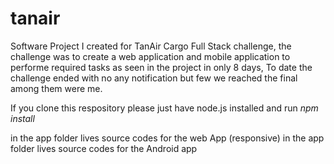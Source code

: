 # tanair
Software Project I created for TanAir Cargo Full Stack challenge, the challenge was to create a web application and mobile application to performe required tasks as seen in the project in only 8 days, To date the challenge ended with no any notification but few we reached the final among them were me.

If you clone this respository please just have node.js installed and run *npm install*

in the app folder lives source codes for the web App (responsive)
in the app folder lives source codes for the Android app
